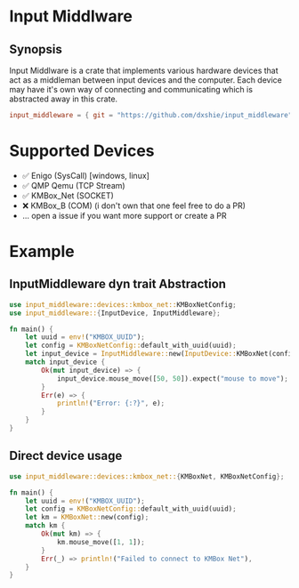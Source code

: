 # Input Middlware

## Synopsis
Input Middlware is a crate that implements various hardware devices that act as a middleman between input devices and the computer.
Each device may have it's own way of connecting and communicating which is abstracted away in this crate.

```toml
input_middleware = { git = "https://github.com/dxshie/input_middleware" }
```

# Supported Devices

- ✅ Enigo (SysCall) [windows, linux]
- ✅ QMP Qemu (TCP Stream)
- ✅ KMBox_Net (SOCKET)
- ❌ KMBox_B (COM) (i don't own that one feel free to do a PR)
- ... open a issue if you want more support or create a PR

# Example

## InputMiddleware dyn trait Abstraction

```rust
use input_middleware::devices::kmbox_net::KMBoxNetConfig;
use input_middleware::{InputDevice, InputMiddleware};

fn main() {
    let uuid = env!("KMBOX_UUID");
    let config = KMBoxNetConfig::default_with_uuid(uuid);
    let input_device = InputMiddleware::new(InputDevice::KMBoxNet(config));
    match input_device {
        Ok(mut input_device) => {
            input_device.mouse_move([50, 50]).expect("mouse to move");
        }
        Err(e) => {
            println!("Error: {:?}", e);
        }
    }
}
```

## Direct device usage

```rust
use input_middleware::devices::kmbox_net::{KMBoxNet, KMBoxNetConfig};

fn main() {
    let uuid = env!("KMBOX_UUID");
    let config = KMBoxNetConfig::default_with_uuid(uuid);
    let km = KMBoxNet::new(config);
    match km {
        Ok(mut km) => {
            km.mouse_move([1, 1]);
        }
        Err(_) => println!("Failed to connect to KMBox Net"),
    }
}
```
